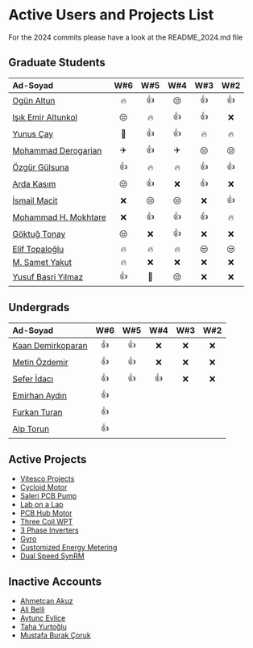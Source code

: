 # Active Users and Projects List
For the 2024 commits please have a look at the README_2024.md file


## Graduate Students

|      Ad-Soyad    |  W#6 |  W#5 |  W#4 |  W#3 |   W#2 |  
|:-----------------|:----:|:----:|:----:|:----:|:----:|  
| [Ogün Altun](https://github.com/ogunaltun)        | :fire:| :+1:| :unamused:| :+1:| :+1:|
| [Işık Emir Altunkol](https://github.com/emir-altunkol)    | :unamused:| :fire:| :+1:| :+1:| :x:|
| [Yunus Çay](https://github.com/cayunus)    | :car:| :+1:| :+1:| :fire:| :fire: |
| [Mohammad Derogarian](https://github.com/MDerogarian)    | :airplane:| :+1:| :airplane:| :unamused:| :unamused:| 
| [Özgür Gülsuna](https://github.com/ozgurgulsuna)    | :+1:| :fire:| :fire:| :+1:| :+1:| 
| [Arda Kasım](https://github.com/ardakasim)    | :unamused:| :+1:| :x:| :+1: | :x:| 
| [İsmail Macit](https://github.com/ismailmacit)    | :x:| :unamused:| :unamused:| :x:| :+1:| 
| [Mohammad H. Mokhtare](https://github.com/Mohammad-M93)     | :x:| :+1:| :+1:| :+1:| :fire:| 
| [Göktuğ Tonay](https://github.com/Gktut)     | :unamused:| :x:| :+1:| :x:| :x:| 
| [Elif Topaloğlu](https://github.com/eliftplgl)       | :fire:| :fire:| :fire:| :unamused:| :unamused:| 
| [M. Samet Yakut](https://github.com/sametyakut)    | :fire:| :x:| :x:| :x:| :x:| 
| [Yusuf Basri Yılmaz](https://github.com/yusufbyilmaz)   | :+1:| :car:| :unamused:| :x:| :x:| 

## Undergrads
|      Ad-Soyad    |  W#6 |  W#5 |  W#4 |  W#3 |   W#2 |  
|:-----------------|:----:|:----:|:----:|:----:|:----:|   
| [Kaan Demirkoparan](https://github.com/KaanDemirkoparan)    | :+1:| :+1:| :x:| :x:| :x:| 
| [Metin Özdemir](https://github.com/metinozdemir01)      | :+1:| :+1:| :x:| :x:| :x:| 
| [Sefer İdacı](https://github.com/seferidaci)   | :+1:| :+1:| :+1:| :x:| :x:| 
| [Emirhan Aydın](https://github.com/emirhanydiin)   | :+1:|  |  |  |  | 
| [Furkan Turan](https://github.com/furkanturan08)   | :+1:|  |  |  |  | 
| [Alp Torun](https://github.com/Alp-Torun)   | :+1:|  |  |  |  | 

## Active Projects

- [Vitesco Projects](https://github.com/odtu/VITESCO-METU)
- [Cycloid Motor](https://github.com/odtu/Cycloid-Integrated-Robotic-Actuator)
- [Saleri PCB Pump](https://github.com/odtu/Saleri-PCB-Motor-for-ePumps)
- [Lab on a Lap](https://github.com/odtu/lab-on-a-lap)
- [PCB Hub Motor](https://github.com/odtu/PCB-Hub-Motor)
- [Three Coil WPT](https://github.com/odtu/Three-Coil-Concurrent-WPT)
- [3 Phase Inverters](https://github.com/ahmetcan-akuz/3-Phase-Inverters)
- [Gyro](https://github.com/odtu/Roketsan-Gyro)
- [Customized Energy Metering](https://github.com/odtu/Customized-Energy-Metering)
- [Dual Speed SynRM](https://github.com/odtu/Dual-speed-SynRM)

## Inactive Accounts
- [Ahmetcan Akuz](https://github.com/ahmetcan-akuz)
- [Ali Belli](https://github.com/alibelli) 
- [Aytunç Evlice](https://github.com/aytunc-evlice) 
- [Taha Yurtoğlu](https://github.com/tahayurtoglu)
- [Mustafa Burak Çoruk](https://github.com/MustafaBurakCORUK)
